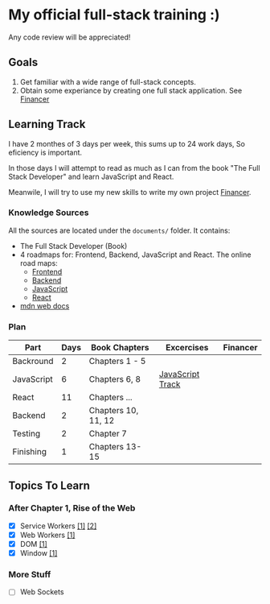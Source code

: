 # My official full-stack training :)
Any code review will be appreciated!

## Goals
1. Get familiar with a wide range of full-stack concepts.
1. Obtain some experiance by creating one full stack application. See [Financer](https://github.com/ben-sembira-1/Financer)

## Learning  Track
I have 2 monthes of 3 days per week, this sums up to 24 work days, So eficiency is important.

In those days I will attempt to read as much as I can from the book "The Full Stack Developer" and learn JavaScript and React.

Meanwile, I will try to use my new skills to write my own project [Financer](https://github.com/ben-sembira-1/Financer).

### Knowledge Sources
All the sources are located under the `documents/` folder. It contains:
- The Full Stack Developer (Book)
- 4 roadmaps for: Frontend, Backend, JavaScript and React.
The online road maps:
  - [Frontend](https://roadmap.sh/frontend)
  - [Backend](https://roadmap.sh/backend)
  - [JavaScript](https://roadmap.sh/javascript)
  - [React](https://roadmap.sh/react)
- [mdn web docs](https://developer.mozilla.org/en-US/)

### Plan

|Part|Days|Book Chapters|Excercises|Financer|
|-|-|-|-|-|
|Backround|2|Chapters 1 - 5|||
|JavaScript|6|Chapters 6, 8|[JavaScript Track](https://exercism.org/tracks/javascript)||
|React|11|Chapters ...|||
|Backend|2|Chapters 10, 11, 12|||
|Testing|2|Chapter 7|||
|Finishing|1|Chapters 13-15|||

## Topics To Learn
### After Chapter 1, Rise of the Web
- [x] Service Workers [[1]](https://developer.chrome.com/docs/workbox/service-worker-overview/) [[2]](https://developer.mozilla.org/en-US/docs/Web/API/Service_Worker_API)
- [x] Web Workers [[1]](https://developer.mozilla.org/en-US/docs/Web/API/Web_Workers_API/Using_web_workers)
- [x] DOM [[1]](https://developer.mozilla.org/en-US/docs/Web/API/Document_Object_Model/Introduction)
- [x] Window [[1]](https://developer.mozilla.org/en-US/docs/Web/API/Window)

### More Stuff
- [ ] Web Sockets
